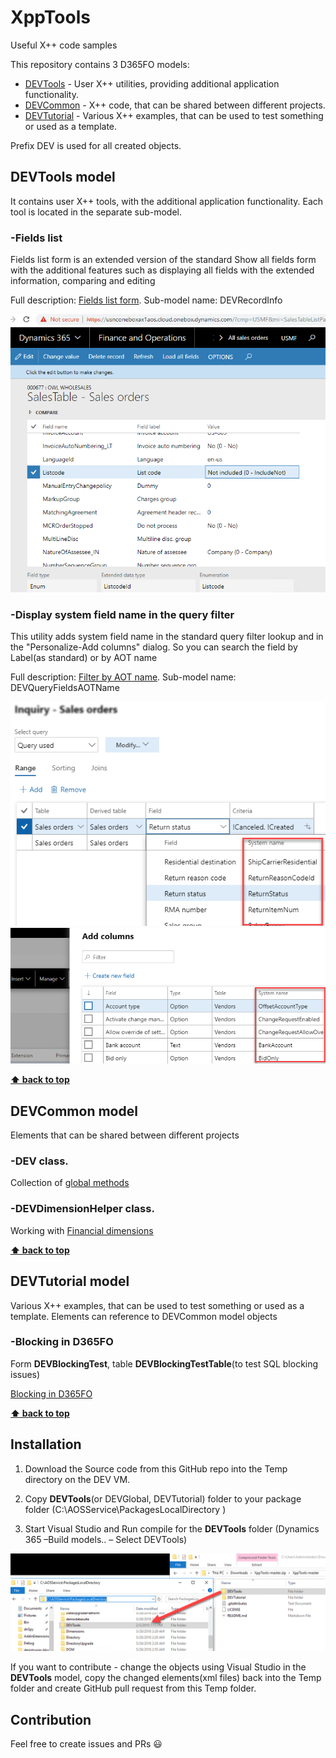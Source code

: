 # XppTools

Useful X++ code samples

This repository contains 3 D365FO models:
 - [DEVTools](#devtools-model)    - User X++ utilities, providing additional application functionality. 
 - [DEVCommon](#devcommon-model)   - X++ code, that can be shared between different projects.
 - [DEVTutorial](#devtutorial-model) - Various X++ examples, that can be used to test something or used as a template.

Prefix DEV is used for all created objects.

## DEVTools model

It contains user X++ tools, with the additional application functionality. Each tool is located in the separate sub-model.

### -Fields list 

Fields list form is an extended version of the standard Show all fields form with the additional features such as displaying all fields with the extended information, comparing and editing

Full description: [Fields list form](https://denistrunin.com/xpptools-fieldslist/). Sub-model name: DEVRecordInfo

![](assets/fieldslistEx.png)

### -Display system field name in the query filter 

This utility adds system field name in the standard query filter lookup and in the "Personalize-Add columns" dialog. So you can search the field by Label(as standard) or by AOT name

Full description: [Filter by AOT name](https://denistrunin.com/xpptools-queryfieldsAOTname/). Sub-model name: DEVQueryFieldsAOTName

![](assets/DEVQueryFieldsAOTName.png)
![](assets/DEVQueryFieldsAOTNamePers.png)

**[⬆ back to top](#XppTools)**

## DEVCommon model

Elements that can be shared between different projects

### -DEV class. 
Collection of [global methods](https://denistrunin.com/xpptools-devglobal/)

### -DEVDimensionHelper class. 
Working with [Financial dimensions](https://denistrunin.com/xpptools-devfindim/)

**[⬆ back to top](#XppTools)**

## DEVTutorial model

Various X++ examples, that can be used to test something or used as a template. Elements can reference to DEVCommon model objects

### -Blocking in D365FO

Form **DEVBlockingTest**, table **DEVBlockingTestTable**(to test SQL blocking issues)

[Blocking in D365FO](https://denistrunin.com/understanding-sql-blocking/)

**[⬆ back to top](#XppTools)**

## Installation

1. Download the Source code from this GitHub repo into the Temp directory on the DEV VM.

2. Copy **DEVTools**(or DEVGlobal, DEVTutorial) folder to your package folder (C:\AOSService\PackagesLocalDirectory )

3. Start Visual Studio and Run compile for the **DEVTools** folder (Dynamics 365 –Build models.. – Select DEVTools)


![](assets/CopyFolderToLocal.png)

If you want to contribute - change the objects using Visual Studio in the **DEVTools** model, copy the changed elements(xml files) back into the Temp folder and create GitHub pull request from this Temp folder.

## Contribution

Feel free to create issues and PRs 😃
